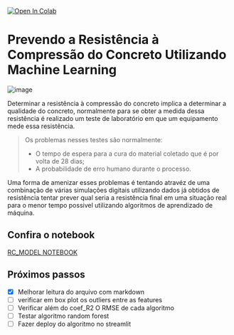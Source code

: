 [![Open In Colab](https://colab.research.google.com/assets/colab-badge.svg)](https://colab.research.google.com/github/solenya1/CCS_PREDICTION/blob/main/RC_MODEL.ipynb)

# Prevendo a Resistência à Compressão do Concreto Utilizando Machine Learning


![image](https://www.dsigners.net/wp-content/uploads/2019/10/image1.jpg)

Determinar a resistência à compressão do concreto implica a determinar a qualidade do concreto, normalmente para se obter a medida dessa resistência é realizado um teste de laboratório em que um equipamento mede essa resistência.

>Os problemas nesses testes são normalmente:
>
>    * O tempo de espera para a cura do material coletado que é por volta de 28 dias;
>   * A probabilidade de erro humano durante o processo.
    
Uma forma de amenizar esses problemas é tentando atravéz de uma combinação de várias simulações digitais utilizando dados já obtidos de resistência tentar prever qual seria a resistência final em uma situação real para o menor tempo possivel utilizando algoritmos de aprendizado de máquina.

## Confira o notebook

[RC_MODEL NOTEBOOK](https://github.com/solenya1/CCS_PREDICTION/blob/main/RC_MODEL.ipynb)

## Próximos passos

- [x] Melhorar leitura do arquivo com markdown
- [ ] verificar em box plot os outliers entre as features
- [ ] Verificar além do coef_R2 O RMSE de cada algoritmo
- [ ] Testar algoritmo random forest 
- [ ] Fazer deploy do algoritmo no streamlit
